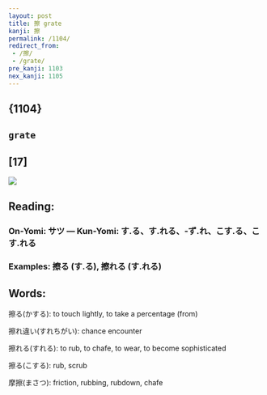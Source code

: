 ```yaml
---
layout: post
title: 擦 grate
kanji: 擦
permalink: /1104/
redirect_from:
 - /擦/
 - /grate/
pre_kanji: 1103
nex_kanji: 1105
---
```


## {1104}

## `grate`

## [17]

<div class="stroke"><img src="E693A6.png" /></div>

## Reading:

### On-Yomi: サツ &mdash; Kun-Yomi: す.る、す.れる、-ず.れ、こす.る、こす.れる

### Examples: 擦る (す.る), 擦れる (す.れる)

## Words:

擦る(かする): to touch lightly, to take a percentage (from)

擦れ違い(すれちがい): chance encounter

擦れる(すれる): to rub, to chafe, to wear, to become sophisticated

擦る(こする): rub, scrub

摩擦(まさつ): friction, rubbing, rubdown, chafe

